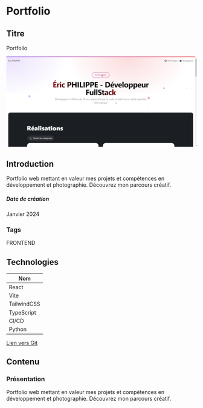 # Portfolio

## Titre

Portfolio

![Image de preview](https://raw.githubusercontent.com/Eric-Philippe/portfolio/main/res/image.png)

## Introduction

Portfolio web mettant en valeur mes projets et compétences en développement et photographie. Découvrez mon parcours créatif.

##### Date de création

Janvier 2024

### Tags

FRONTEND

## Technologies

| Nom         |
| ----------- |
| React       |
| Vite        |
| TailwindCSS |
| TypeScript  |
| CI/CD       |
| Python      |

[Lien vers Git](https://github.com/Eric-Philippe/portfolio)

## Contenu

### Présentation

Portfolio web mettant en valeur mes projets et compétences en développement et photographie. Découvrez mon parcours créatif.
